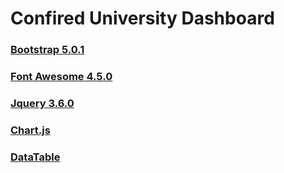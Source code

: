 # Confired University Dashboard

### [Bootstrap 5.0.1](https://getbootstrap.com/docs/5.0/getting-started/introduction/)
### [Font Awesome 4.5.0](https://fontawesome.com/)
### [Jquery 3.6.0](https://jquery.com/download/)
### [Chart.js](https://www.chartjs.org/)
### [DataTable](https://datatables.net/extensions/buttons/examples/initialisation/export.html)
